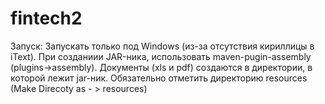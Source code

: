 # fintech2
Запуск:
Запускать только под Windows (из-за отсутствия кириллицы в iText).
При созданиии JAR-ника, использовать maven-pugin-assembly (plugins->assembly).
Документы (xls и pdf) создаются в директории, в которой лежит jar-ник.
Обязательно отметить директорию resources (Make Direcoty as - > resources)